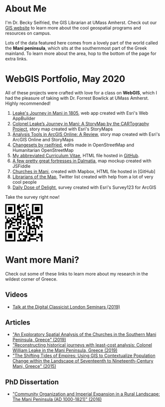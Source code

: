 # About Me

I'm Dr. Becky Seifried, the GIS Librarian at UMass Amherst. Check out our [GIS website](https://gis.library.umass.edu/) to learn more about the cool geospatial programs and resources on campus. 

Lots of the data featured here comes from a lovely part of the world called the **Mani peninsula**, which sits at the southernmost part of the Greek mainland. To learn more about the area, hop to the bottom of the page for extra links.

# WebGIS Portfolio, May 2020

All of these projects were crafted with love for a class on **WebGIS**, which I had the pleasure of taking with Dr. Forrest Bowlick at UMass Amherst. Highly recommended!

1. [Leake's Journey in Mani in 1805](https://umass-amherst.maps.arcgis.com/apps/webappviewer/index.html?id=3244dbbb6bd24cb3b36e4edd1bd6d86d), web app created with Esri's Web AppBuilder 
2. [Colonel Leake’s Journey in Mani: A StoryMap by the CARTography Project](https://storymaps.arcgis.com/stories/88695756fa0d4e2583c519fc12a60eb6), story map created with Esri's StoryMaps
3. [Analysis Tools in ArcGIS Online: A Review](https://umass-amherst.maps.arcgis.com/apps/MapSeries/index.html?appid=40a158234dc0434883db94f852db00a7), story map created with Esri's ArcGIS Online and StoryMaps
4. [Changesets by rseifried](https://www.openstreetmap.org/user/rseifried/history), edits made in OpenStreetMap and Humanitarian OpenStreetMap
5. [My abbreviated Curriculum Vitae](https://rmseifried.github.io/CV/), HTML file hosted in [GitHub](https://github.com/rmseifried/CV). 
6. [A few pretty great fortresses in Dalmatia](https://jsfiddle.net/bd9fkxw2/), map mockup created with JSFiddle
7. [Churches in Mani](https://rmseifried.github.io/churches-in-mani/), created with Mapbox, HTML file hosted in [GitHub] 
8. [Librarians of the Map](https://twitter.com/i/lists/1256971357692342273?s=20), Twitter list created with help from a lot of very cool people
9. [Daily Dose of Delight](https://umass-amherst.maps.arcgis.com/home/item.html?id=23f982f5aab1413bb76c8ae4762eac86), survey created with Esri's Survey123 for ArcGIS

Take the survey right now!

![QR code for the Daily Dose of Delight survey](https://github.com/rmseifried/rmseifried.github.io/blob/master/images/delight_QR.png?raw=true "QR code")

# Want more Mani?

Check out some of these links to learn more about my research in the wildest corner of Greece.

## Videos
* [Talk at the Digital Classicist London Seminars (2019)](https://www.youtube.com/watch?v=fFUeSnOWGuk)

## Articles
* ["An Exploratory Spatial Analysis of the Churches in the Southern Mani Peninsula, Greece" (2019)](https://works.bepress.com/rebecca-seifried/9/)
* ["Reconstructing historical journeys with least-cost analysis: Colonel William Leake in the Mani Peninsula, Greece (2019)](https://www.academia.edu/38351999/Seifried_R.M._and_C.A.M._Gardner._2019._Reconstructing_historical_journeys_with_least-cost_analysis_Colonel_William_Leake_in_the_Mani_Peninsula_Greece._Journal_of_Archaeological_Science_Reports_24_391-411)
* ["The Shifting Tides of Empires: Using GIS to Contextualize Population Change within the Landscape of Seventeenth to Nineteenth-Century Mani, Greece" (2015)](https://works.bepress.com/rebecca-seifried/4/)

## PhD Dissertation
* ["Community Organization and Imperial Expansion in a Rural Landscape: The Mani Peninsula (AD 1000-1821)" (2016)](https://hdl.handle.net/10027/21274)
